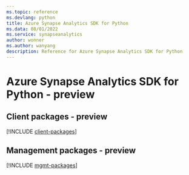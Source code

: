 ```yaml
---
ms.topic: reference
ms.devlang: python
title: Azure Synapse Analytics SDK for Python
ms.data: 08/01/2022
ms.service: synapseanalytics
author: wonner
ms.author: wanyang
description: Reference for Azure Synapse Analytics SDK for Python
---
```

# Azure Synapse Analytics SDK for Python - preview

## Client packages - preview
[!INCLUDE [client-packages](synapse-analytics-client-index.md)]
## Management packages - preview
[!INCLUDE [mgmt-packages](synapse-analytics-mgmt-index.md)]